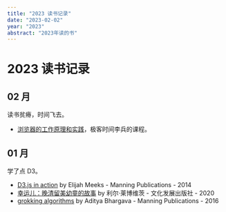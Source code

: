 ```yaml
---
title: "2023 读书记录"
date: "2023-02-02"
year: "2023"
abstract: "2023年读的书"
---
```


# 2023 读书记录

## 02 月

读书贫瘠，时间飞去。

- [浏览器的工作原理和实践](https://time.geekbang.org/column/intro/100033601)，极客时间李兵的课程。

## 01 月

学了点 D3。

- [D3.js in action](https://book.douban.com/subject/25850033/) by Elijah Meeks - Manning Publications - 2014
- [幸运儿：晚清留美幼童的故事](https://book.douban.com/subject/35048675/) by 利尔·莱博维茨 - 文化发展出版社 - 2020
- [grokking algorithms](https://book.douban.com/subject/26366784/) by Aditya Bhargava - Manning Publications - 2016

